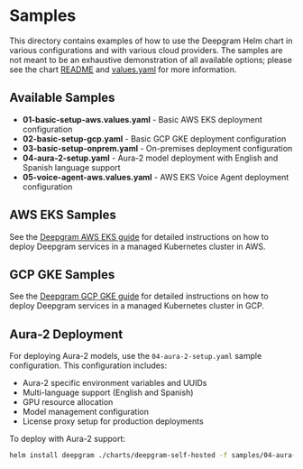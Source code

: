 # Samples

This directory contains examples of how to use the Deepgram Helm chart in various configurations and with various cloud providers. The samples are not meant to be an exhaustive demonstration of all available options; please see the chart [README](../README.md) and [values.yaml](../values.yaml) for more information.

## Available Samples

- **01-basic-setup-aws.values.yaml** - Basic AWS EKS deployment configuration
- **02-basic-setup-gcp.yaml** - Basic GCP GKE deployment configuration  
- **03-basic-setup-onprem.yaml** - On-premises deployment configuration
- **04-aura-2-setup.yaml** - Aura-2 model deployment with English and Spanish language support
- **05-voice-agent-aws.values.yaml** - AWS EKS Voice Agent deployment configuration

## AWS EKS Samples
See the [Deepgram AWS EKS guide](https://developers.deepgram.com/docs/aws-k8s) for detailed instructions on how to deploy Deepgram services in a managed Kubernetes cluster in AWS.

## GCP GKE Samples
See the [Deepgram GCP GKE guide](https://developers.deepgram.com/docs/gcp-k8s) for detailed instructions on how to deploy Deepgram services in a managed Kubernetes cluster in GCP.

## Aura-2 Deployment
For deploying Aura-2 models, use the `04-aura-2-setup.yaml` sample configuration. This configuration includes:

- Aura-2 specific environment variables and UUIDs
- Multi-language support (English and Spanish)
- GPU resource allocation
- Model management configuration
- License proxy setup for production deployments

To deploy with Aura-2 support:
```bash
helm install deepgram ./charts/deepgram-self-hosted -f samples/04-aura-2-setup.yaml
```
